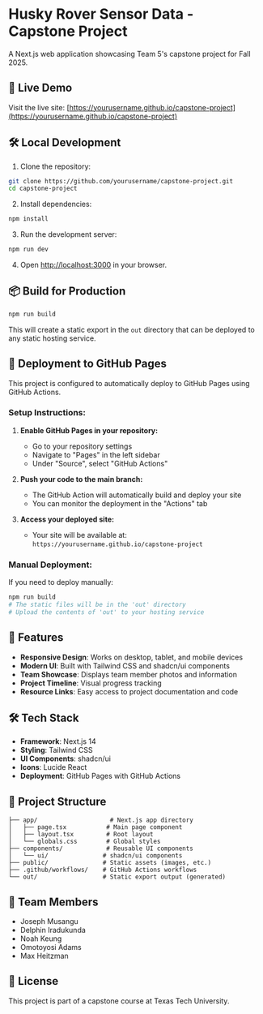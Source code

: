 # Husky Rover Sensor Data - Capstone Project

A Next.js web application showcasing Team 5's capstone project for Fall 2025.

## 🚀 Live Demo

Visit the live site: [https://yourusername.github.io/capstone-project](https://yourusername.github.io/capstone-project)

## 🛠️ Local Development

1. Clone the repository:
```bash
git clone https://github.com/yourusername/capstone-project.git
cd capstone-project
```

2. Install dependencies:
```bash
npm install
```

3. Run the development server:
```bash
npm run dev
```

4. Open [http://localhost:3000](http://localhost:3000) in your browser.

## 📦 Build for Production

```bash
npm run build
```

This will create a static export in the `out` directory that can be deployed to any static hosting service.

## 🚀 Deployment to GitHub Pages

This project is configured to automatically deploy to GitHub Pages using GitHub Actions.

### Setup Instructions:

1. **Enable GitHub Pages in your repository:**
   - Go to your repository settings
   - Navigate to "Pages" in the left sidebar
   - Under "Source", select "GitHub Actions"

2. **Push your code to the main branch:**
   - The GitHub Action will automatically build and deploy your site
   - You can monitor the deployment in the "Actions" tab

3. **Access your deployed site:**
   - Your site will be available at: `https://yourusername.github.io/capstone-project`

### Manual Deployment:

If you need to deploy manually:

```bash
npm run build
# The static files will be in the 'out' directory
# Upload the contents of 'out' to your hosting service
```

## 🎨 Features

- **Responsive Design**: Works on desktop, tablet, and mobile devices
- **Modern UI**: Built with Tailwind CSS and shadcn/ui components
- **Team Showcase**: Displays team member photos and information
- **Project Timeline**: Visual progress tracking
- **Resource Links**: Easy access to project documentation and code

## 🛠️ Tech Stack

- **Framework**: Next.js 14
- **Styling**: Tailwind CSS
- **UI Components**: shadcn/ui
- **Icons**: Lucide React
- **Deployment**: GitHub Pages with GitHub Actions

## 📁 Project Structure

```
├── app/                    # Next.js app directory
│   ├── page.tsx           # Main page component
│   ├── layout.tsx         # Root layout
│   └── globals.css        # Global styles
├── components/            # Reusable UI components
│   └── ui/               # shadcn/ui components
├── public/               # Static assets (images, etc.)
├── .github/workflows/    # GitHub Actions workflows
└── out/                  # Static export output (generated)
```

## 👥 Team Members

- Joseph Musangu
- Delphin Iradukunda
- Noah Keung
- Omotoyosi Adams
- Max Heitzman

## 📄 License

This project is part of a capstone course at Texas Tech University.
